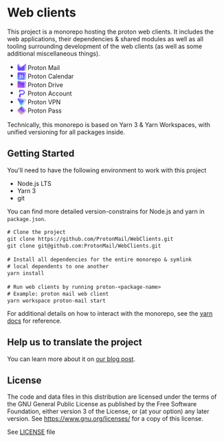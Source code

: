 # Web clients

This project is a monorepo hosting the proton web clients. It includes the web applications, their dependencies & shared modules as well as all tooling surrounding development of the web clients (as well as some additional miscellaneous things).

-   <img src="./applications/mail/src/favicon.svg" style="vertical-align: middle" height="20" width="20" /> <span style="vertical-align: middle; display: inline-block">Proton Mail</span>
-   <img src="./applications/calendar/src/favicon.svg" style="vertical-align: middle" height="20" width="20" /> <span style="vertical-align: middle; display: inline-block">Proton Calendar</span>
-   <img src="./applications/drive/src/favicon.svg" style="vertical-align: middle" height="20" width="20" /> <span style="vertical-align: middle; display: inline-block">Proton Drive</span>
-   <img src="./applications/account/src/favicon.svg" style="vertical-align: middle" height="20" width="20" /> <span style="vertical-align: middle; display: inline-block">Proton Account</span>
-   <img src="./applications/vpn-settings/src/favicon.svg" style="vertical-align: middle" height="20" width="20" /> <span style="vertical-align: middle; display: inline-block">Proton VPN</span>
-   <img src="./applications/pass-extension/public/assets/protonpass-icon.svg" style="vertical-align: middle" height="20" width="20" /> <span style="vertical-align: middle; display: inline-block">Proton Pass</span>

Technically, this monorepo is based on Yarn 3 & Yarn Workspaces, with unified versioning for all packages inside.

## Getting Started

You'll need to have the following environment to work with this project

-   Node.js LTS
-   Yarn 3
-   git

You can find more detailed version-constrains for Node.js and yarn in `package.json`.

```shell
# Clone the project
git clone https://github.com/ProtonMail/WebClients.git
git clone git@github.com:ProtonMail/WebClients.git

# Install all dependencies for the entire monorepo & symlink
# local dependents to one another
yarn install

# Run web clients by running proton-<package-name>
# Example: proton mail web client
yarn workspace proton-mail start
```

For additional details on how to interact with the monorepo, see the [yarn docs](https://yarnpkg.com/) for reference.

## Help us to translate the project

You can learn more about it on [our blog post](https://proton.me/blog/translation-community).

## License

The code and data files in this distribution are licensed under the terms of the GNU General Public License as published by the Free Software Foundation, either version 3 of the License, or (at your option) any later version. See https://www.gnu.org/licenses/ for a copy of this license.

See [LICENSE](LICENSE) file
